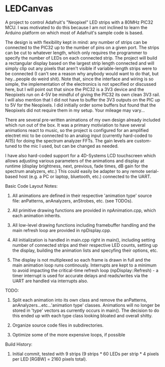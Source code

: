 # LEDCanvas
A project to control Adafruit's "Neopixel" LED strips with a 80MHz PIC32 MCU. I was motivated to do this because I am not inclined to learn the Arduino platform on which most of Adafruit's sample code is based. 

The design is with flexibility kept in mind: any number of strips can be connected to the PIC32 up to the number of pins on a given port. The strips can be cut to whatever length, which only requires the programmer to specify the number of LEDs on each connected strip. The project will build a rectangular display based on the largest strip length connected and will simply clip out any pixels that aren't visible if variable-length strips were to be connected (I can't see a reason why anybody would want to do that, but hey...people do weird shit). Note that, since the interface and wiring is so simple, the implementation of the electronics is not specified or discussed here, but I will point out that since the PIC32 is a 3V3 device and the Neopixels run on 4-5V be mindful of giving the PIC32 its own clean 3V3 rail. I will also mention that I did not have to buffer the 3V3 outputs on the PIC up to 5V for the Neopixels. I did initially order some buffers but found that the Neopixels did not require them in my setup. Your mileage may vary...

There are several pre-written animations of my own design already included which run out of the box. It was a primary motiviation to have several animations react to music, so the project is configured for an amplified electret mic to be connected to an analog input (currently hard-coded to AI15) for doing the spectrum analyzer FFTs. The gain levels are custom-tuned to the mic I used, but can be changed as needed. 

I have also hard-coded support for a 4D-Systems LCD touchscreen which allows adjusting various parameters of the animations and display at runtime (display brightness, next, previous, fade times, dB gain for the spectrum analyzers, etc.) This could easily be adapter to any remote serial-based host (e.g. a PC or laptop, bluetooth, etc.) connected to the UART. 

Basic Code Layout Notes:

1. All animations are defined in their respective 'animation type' source file: anPatterns, anAnalyzers, anStrobes, etc. (see TODOs).

2. All primitive drawing functions are provided in npAnimation.cpp, which each animation inherits. 

3. All low-level drawing functions including framebuffer handling and the main refresh loop are provided in npDisplay.cpp.

4. All initialization is handled in main.cpp right in main(), including setting number of connected strips and their respective LED
counts, setting up the display, building the animation lists and specyfing their options, etc. 

5. The display is not multiplexed so each frame is drawn in full and the main animation loop runs continously. Interrupts are kept to a minimum to avoid impacting the critical-time refresh loop (npDisplay::Refresh) - a timer interrupt is used for accurate delays and reads/writes via the UART are handled via interrupts also. 

TODO: 

1. Split each animation into its own class and remove the anPatterns, anAnalyzers...etc...'animation type' classes. Animations will no longer be stored in 'type' vectors as currently occurs in main(). The decision to do this ended up with each type class looking bloated and overall shitty. 

2. Organize source code files in subdirectories. 

3. Optimize some of the more expensive loops, if possible

Build History:

1. Initial commit, tested with 9 strips (9 strips * 60 LEDs per strip * 4 pixels per LED [RGBW] = 2160 pixels total). 
